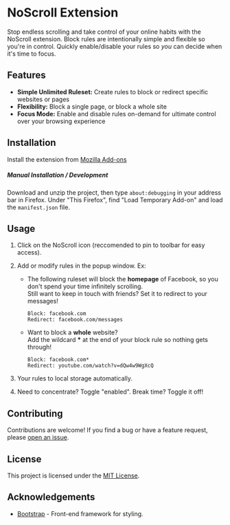 # NoScroll Extension

Stop endless scrolling and take control of your online habits with the NoScroll extension.
Block rules are intentionally simple and flexible so you're in control. Quickly enable/disable your rules so <em>you</em> can decide when it's time to focus.

## Features

- **Simple Unlimited Ruleset:** Create rules to block or redirect specific websites or pages
- **Flexibility:** Block a single page, or block a whole site
- **Focus Mode:** Enable and disable rules on-demand for ultimate control over your browsing experience

## Installation

Install the extension from [Mozilla Add-ons](#)

##### Manual Installation / Development

Download and unzip the project, then type `about:debugging` in your address bar in Firefox. 
Under "This Firefox", find "Load Temporary Add-on" and load the `manifest.json` file.

## Usage

1. Click on the NoScroll icon (reccomended to pin to toolbar for easy access).

2. Add or modify rules in the popup window. Ex:

    - The following ruleset will block the <strong>homepage</strong> of Facebook, so you don't spend your time infinitely scrolling. <br> Still want to keep in touch with friends? Set it to redirect to your messages!
        ```plaintext
        Block: facebook.com
        Redirect: facebook.com/messages
        ```

    - Want to block a <strong>whole</strong> website? <br> Add the wildcard <strong>*</strong> at the end of your block rule so nothing gets through!
        ```plaintext
        Block: facebook.com*
        Redirect: youtube.com/watch?v=dQw4w9WgXcQ
        ```

3. Your rules to local storage automatically.

4. Need to concentrate? Toggle "enabled". Break time? Toggle it off!


## Contributing

Contributions are welcome! If you find a bug or have a feature request, please [open an issue](#).

## License

This project is licensed under the [MIT License](LICENSE).

## Acknowledgements

- [Bootstrap](https://getbootstrap.com/) - Front-end framework for styling.



